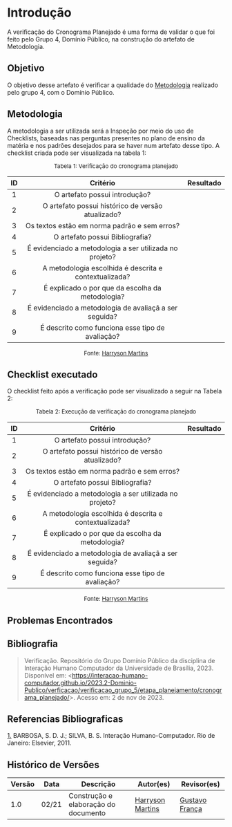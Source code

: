 # Introdução 

A verificação do Cronograma Planejado é uma forma de validar o que foi feito pelo Grupo 4, Domínio Público, na construção do artefato de Metodologia.

## Objetivo

O objetivo desse artefato é verificar a qualidade do [Metodologia](docs/planejamento/metodologia.md) realizado pelo grupo 4, com o Domínio Público.

## Metodologia

A metodologia a ser utilizada será a Inspeção por meio do uso de Checklists, baseadas nas perguntas presentes no plano de ensino da matéria e nos padrões desejados para se haver num artefato desse tipo. A checklist criada pode ser visualizada na tabela 1:

<center>

<font size="2"><p style="text-align: center">Tabela 1: Verificação do cronograma planejado</p></font>

| ID | Critério | Resultado |
|:--------:|:--------:|:--------:|
| 1 |      O artefato possui introdução?    |          |
| 2|      O artefato possui histórico de versão atualizado?     |
|3|    Os textos estão em norma padrão e sem erros?      |          |
|4|    O artefato possui Bibliografia?      |          |
|5|É evidenciado a metodologia a ser utilizada no projeto?||
|6|A metodologia escolhida é descrita e contextualizada?||
|7|É explicado o por que da escolha da metodologia?||
|8|É evidenciado a metodologia de avaliaçã a ser seguida?||
|9|É descrito como funciona esse tipo de avaliação?||


<font size="2"><p style="text-align: center">Fonte: [Harryson Martins](https://github.com/harry-cmartin)  </p></font>

</center>

## Checklist executado

O checklist feito após a verificação pode ser visualizado a seguir na Tabela 2:

<center>

<font size="2"><p style="text-align: center">Tabela 2: Execução da verificação do cronograma planejado</p></font>

| ID | Critério | Resultado |
|:--------:|:--------:|:--------:|
| 1 |      O artefato possui introdução?    |          |
| 2|      O artefato possui histórico de versão atualizado?     |
|3|    Os textos estão em norma padrão e sem erros?      |          |
|4|    O artefato possui Bibliografia?      |          |
|5|É evidenciado a metodologia a ser utilizada no projeto?||
|6|A metodologia escolhida é descrita e contextualizada?||
|7|É explicado o por que da escolha da metodologia?||
|8|É evidenciado a metodologia de avaliaçã a ser seguida?||
|9|É descrito como funciona esse tipo de avaliação?||


<font size="2"><p style="text-align: center">Fonte: [Harryson Martins](https://github.com/harry-cmartin)  </p></font>

</center>

## Problemas Encontrados


## Bibliografia 

> Verificação. Repositório do Grupo Domínio Público da disciplina de Interação Humano Computador da Universidade de Brasília, 2023. Disponível em: <<https://interacao-humano-computador.github.io/2023.2-Dominio-Publico/verficacao/verificacao_grupo_5/etapa_planejamento/cronograma_planejado/>>. Acesso em: 2 de nov de 2023.

## Referencias Bibliograficas

<a id="FRM3" href="#anchor_1">1.</a> BARBOSA, S. D. J.; SILVA, B. S. Interação Humano-Computador. Rio de Janeiro: Elsevier, 2011.

## Histórico de Versões

| Versão | Data       | Descrição                        | Autor(es)                                                                                  | Revisor(es)                                    |
| ------ | ---------- | -------------------------------- | ------------------------------------------------------------------------------------------ | ---------------------------------------------- |
| 1.0 | 02/21 | Construção e elaboração do documento | [Harryson Martins](https://github.com/harry-cmartin) |[Gustavo França](https://github.com/gustavofbs)|
